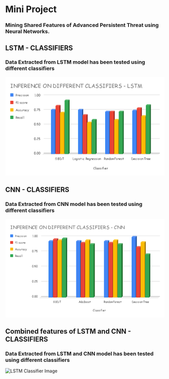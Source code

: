 # Mini Project

### Mining Shared Features of Advanced Persistent Threat using Neural Networks.



## LSTM - CLASSIFIERS

### Data Extracted from LSTM model has been tested using different classifiers

<img src="/Images/lstm classifier.png" alt="LSTM Classifier Image" >

## CNN - CLASSIFIERS

### Data Extracted from CNN model has been tested using different classifiers

<img src="/Images/cnn-classifier.png" alt="LSTM Classifier Image" >

## Combined features of LSTM and CNN - CLASSIFIERS

### Data Extracted from LSTM and CNN model has been tested using different classifiers

<img src="/Images/classifiers-inference.png" alt="LSTM Classifier Image" >